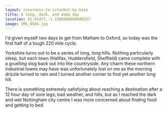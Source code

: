 ```yaml
---
layout: inverness-to-istanbul-by-bike
title: A long, dark, and damp day
location: 52.95477,-1.1580860000000257
image: IMG_9584.jpg
---
```

I'd given myself two days to get from Malham to Oxford, so today was the first half of a tough 220 mile cycle.

Yorkshire turns out to be a series of long, long hills. Nothing particularly steep, but each town (Halifax, Huddersfield, Sheffield) came complete with a gruelling slog back out into the countryside. Any charm these northern industrial towns may have was unfortunately lost on me as the morning drizzle turned to rain and I turned another corner to find yet another long hill.

There is something extremely satisfying about reaching a destination after a 12 hour day of sore legs, bad weather, and hills, but as I reached the dark and wet Nottingham city centre I was more concerned about finding food and getting to bed.